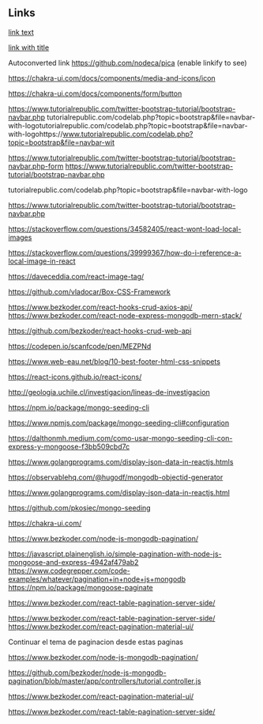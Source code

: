 ## Links

[link text](http://dev.nodeca.com)

[link with title](http://nodeca.github.io/pica/demo/ "title text!")

Autoconverted link https://github.com/nodeca/pica (enable linkify to see)

https://chakra-ui.com/docs/components/media-and-icons/icon

https://chakra-ui.com/docs/components/form/button

https://www.tutorialrepublic.com/twitter-bootstrap-tutorial/bootstrap-navbar.php
tutorialrepublic.com/codelab.php?topic=bootstrap&file=navbar-with-logotutorialrepublic.com/codelab.php?topic=bootstrap&file=navbar-with-logohttps://www.tutorialrepublic.com/codelab.php?topic=bootstrap&file=navbar-wit

https://www.tutorialrepublic.com/twitter-bootstrap-tutorial/bootstrap-navbar.php-form
https://www.tutorialrepublic.com/twitter-bootstrap-tutorial/bootstrap-navbar.php

tutorialrepublic.com/codelab.php?topic=bootstrap&file=navbar-with-logo

https://www.tutorialrepublic.com/twitter-bootstrap-tutorial/bootstrap-navbar.php

https://stackoverflow.com/questions/34582405/react-wont-load-local-images

https://stackoverflow.com/questions/39999367/how-do-i-reference-a-local-image-in-react

https://daveceddia.com/react-image-tag/

https://github.com/vladocar/Box-CSS-Framework

https://www.bezkoder.com/react-hooks-crud-axios-api/
https://www.bezkoder.com/react-node-express-mongodb-mern-stack/

https://github.com/bezkoder/react-hooks-crud-web-api

https://codepen.io/scanfcode/pen/MEZPNd

https://www.web-eau.net/blog/10-best-footer-html-css-snippets

https://react-icons.github.io/react-icons/

http://geologia.uchile.cl/investigacion/lineas-de-investigacion

https://npm.io/package/mongo-seeding-cli

https://www.npmjs.com/package/mongo-seeding-cli#configuration

https://dalthonmh.medium.com/como-usar-mongo-seeding-cli-con-express-y-mongoose-f3bb509cbd7c

https://www.golangprograms.com/display-json-data-in-reactjs.htmls

https://observablehq.com/@hugodf/mongodb-objectid-generator

https://www.golangprograms.com/display-json-data-in-reactjs.html

https://github.com/pkosiec/mongo-seeding

https://chakra-ui.com/

https://www.bezkoder.com/node-js-mongodb-pagination/

https://javascript.plainenglish.io/simple-pagination-with-node-js-mongoose-and-express-4942af479ab2
https://www.codegrepper.com/code-examples/whatever/pagination+in+node+js+mongodb
https://npm.io/package/mongoose-paginate

https://www.bezkoder.com/react-table-pagination-server-side/


https://www.bezkoder.com/react-table-pagination-server-side/
https://www.bezkoder.com/react-pagination-material-ui/




Continuar el tema de paginacion desde estas paginas

https://www.bezkoder.com/node-js-mongodb-pagination/

https://github.com/bezkoder/node-js-mongodb-pagination/blob/master/app/controllers/tutorial.controller.js

https://www.bezkoder.com/react-pagination-material-ui/

https://www.bezkoder.com/react-table-pagination-server-side/
